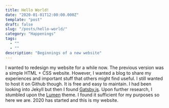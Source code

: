 ```yaml
---
title: Hello World!
date: "2020-01-01T12:00:00.000Z"
template: "post"
draft: false
slug: "/posts/hello-world/"
category: "Happenings"
tags:
  - ""
  - ""
description: "Beginnings of a new website"
---
```


I wanted to redesign my website for a while now. The previous version was a simple HTML + CSS website. However, I wanted a blog to share my experiences and important stuff that others might find useful. I still wanted to host it on Github though. It is free and easy to maintain. I had been looking into Jekyll but then I found [Gatsby.js](https://www.gatsbyjs.org/). Upon further research, I stumbled upon the [Lumen](https://github.com/alxshelepenok/gatsby-starter-lumen) theme. I found it sufficient for my purposes so here we are. 2020 has started and this is my website.
